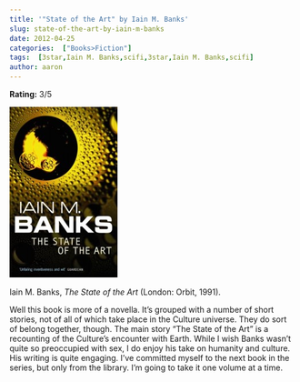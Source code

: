 ```yaml
---
title: '"State of the Art" by Iain M. Banks'
slug: state-of-the-art-by-iain-m-banks
date: 2012-04-25
categories:  ["Books>Fiction"]
tags:  [3star,Iain M. Banks,scifi,3star,Iain M. Banks,scifi]
author: aaron
---
```


**Rating:** 3/5

![Book cover](cover4-190x300.jpg "State of the Art")

Iain M. Banks, *The State of the Art* (London: Orbit, 1991).

Well this book is more of a novella. It’s grouped with a number of short stories, not of all of which take place in the Culture universe. They do sort of belong together, though. The main story “The State of the Art” is a recounting of the Culture’s encounter with Earth. While I wish Banks wasn’t quite so preoccupied with sex, I do enjoy his take on humanity and culture. His writing is quite engaging. I’ve committed myself to the next book in the series, but only from the library. I’m going to take it one volume at a time.
